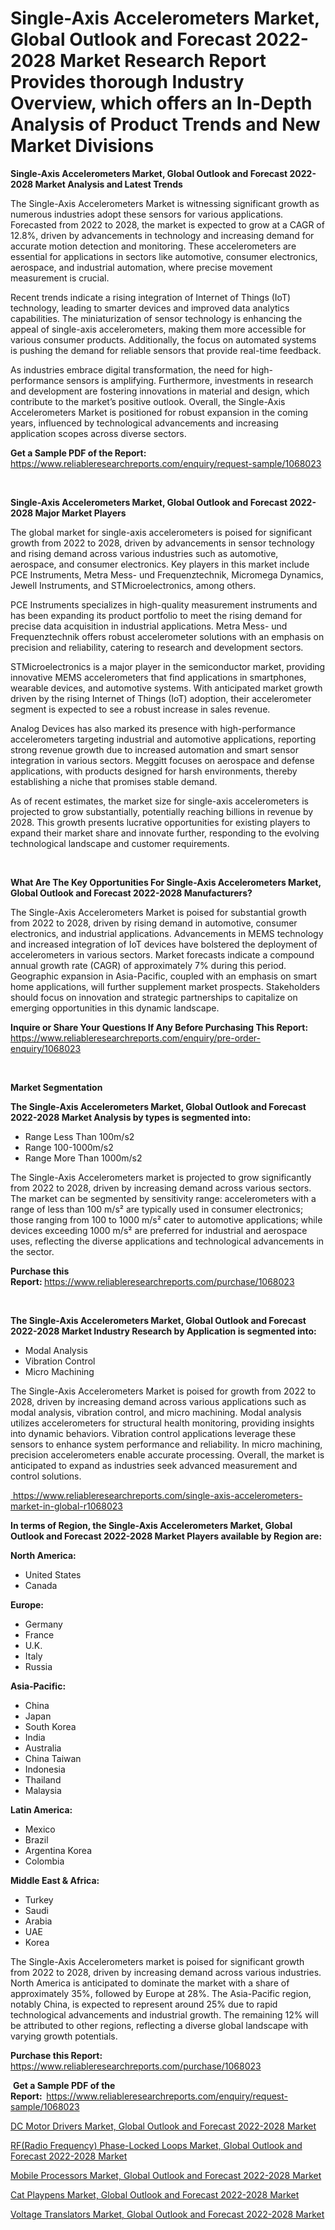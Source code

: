<p><h1>Single-Axis Accelerometers Market, Global Outlook and Forecast 2022-2028 Market Research Report Provides thorough Industry Overview, which offers an In-Depth Analysis of Product Trends and New Market Divisions</h1></p><p><strong>Single-Axis Accelerometers Market, Global Outlook and Forecast 2022-2028 Market Analysis and Latest Trends</strong></p>
<p><p>The Single-Axis Accelerometers Market is witnessing significant growth as numerous industries adopt these sensors for various applications. Forecasted from 2022 to 2028, the market is expected to grow at a CAGR of 12.8%, driven by advancements in technology and increasing demand for accurate motion detection and monitoring. These accelerometers are essential for applications in sectors like automotive, consumer electronics, aerospace, and industrial automation, where precise movement measurement is crucial.</p><p>Recent trends indicate a rising integration of Internet of Things (IoT) technology, leading to smarter devices and improved data analytics capabilities. The miniaturization of sensor technology is enhancing the appeal of single-axis accelerometers, making them more accessible for various consumer products. Additionally, the focus on automated systems is pushing the demand for reliable sensors that provide real-time feedback.</p><p>As industries embrace digital transformation, the need for high-performance sensors is amplifying. Furthermore, investments in research and development are fostering innovations in material and design, which contribute to the market’s positive outlook. Overall, the Single-Axis Accelerometers Market is positioned for robust expansion in the coming years, influenced by technological advancements and increasing application scopes across diverse sectors.</p></p>
<p><strong>Get a Sample PDF of the Report:&nbsp;</strong> <a href="https://www.reliableresearchreports.com/enquiry/request-sample/1068023?utm_campaign=32&utm_medium=2&utm_source=Github&utm_content=ia&utm_term=21032025&utm_id=single-axis-accelerometers-market-global-outlook-and-forecast-2022-2028">https://www.reliableresearchreports.com/enquiry/request-sample/1068023</a></p>
<p>&nbsp;</p>
<p><strong>Single-Axis Accelerometers Market, Global Outlook and Forecast 2022-2028 Major Market Players</strong></p>
<p><p>The global market for single-axis accelerometers is poised for significant growth from 2022 to 2028, driven by advancements in sensor technology and rising demand across various industries such as automotive, aerospace, and consumer electronics. Key players in this market include PCE Instruments, Metra Mess- und Frequenztechnik, Micromega Dynamics, Jewell Instruments, and STMicroelectronics, among others.</p><p>PCE Instruments specializes in high-quality measurement instruments and has been expanding its product portfolio to meet the rising demand for precise data acquisition in industrial applications. Metra Mess- und Frequenztechnik offers robust accelerometer solutions with an emphasis on precision and reliability, catering to research and development sectors.</p><p>STMicroelectronics is a major player in the semiconductor market, providing innovative MEMS accelerometers that find applications in smartphones, wearable devices, and automotive systems. With anticipated market growth driven by the rising Internet of Things (IoT) adoption, their accelerometer segment is expected to see a robust increase in sales revenue.</p><p>Analog Devices has also marked its presence with high-performance accelerometers targeting industrial and automotive applications, reporting strong revenue growth due to increased automation and smart sensor integration in various sectors. Meggitt focuses on aerospace and defense applications, with products designed for harsh environments, thereby establishing a niche that promises stable demand.</p><p>As of recent estimates, the market size for single-axis accelerometers is projected to grow substantially, potentially reaching billions in revenue by 2028. This growth presents lucrative opportunities for existing players to expand their market share and innovate further, responding to the evolving technological landscape and customer requirements.</p></p>
<p>&nbsp;</p>
<p><strong>What Are The Key Opportunities For Single-Axis Accelerometers Market, Global Outlook and Forecast 2022-2028 Manufacturers?</strong></p>
<p><p>The Single-Axis Accelerometers Market is poised for substantial growth from 2022 to 2028, driven by rising demand in automotive, consumer electronics, and industrial applications. Advancements in MEMS technology and increased integration of IoT devices have bolstered the deployment of accelerometers in various sectors. Market forecasts indicate a compound annual growth rate (CAGR) of approximately 7% during this period. Geographic expansion in Asia-Pacific, coupled with an emphasis on smart home applications, will further supplement market prospects. Stakeholders should focus on innovation and strategic partnerships to capitalize on emerging opportunities in this dynamic landscape.</p></p>
<p><strong>Inquire or Share Your Questions If Any Before Purchasing This Report:</strong> <a href="https://www.reliableresearchreports.com/enquiry/pre-order-enquiry/1068023?utm_campaign=32&utm_medium=2&utm_source=Github&utm_content=ia&utm_term=21032025&utm_id=single-axis-accelerometers-market-global-outlook-and-forecast-2022-2028">https://www.reliableresearchreports.com/enquiry/pre-order-enquiry/1068023</a></p>
<p>&nbsp;</p>
<p><strong>Market Segmentation</strong></p>
<p><strong>The Single-Axis Accelerometers Market, Global Outlook and Forecast 2022-2028 Market Analysis by types is segmented into:</strong></p>
<p><ul><li>Range Less Than 100m/s2</li><li>Range 100-1000m/s2</li><li>Range More Than 1000m/s2</li></ul></p>
<p><p>The Single-Axis Accelerometers market is projected to grow significantly from 2022 to 2028, driven by increasing demand across various sectors. The market can be segmented by sensitivity range: accelerometers with a range of less than 100 m/s² are typically used in consumer electronics; those ranging from 100 to 1000 m/s² cater to automotive applications; while devices exceeding 1000 m/s² are preferred for industrial and aerospace uses, reflecting the diverse applications and technological advancements in the sector.</p></p>
<p><strong>Purchase this Report:&nbsp;</strong><a href="https://www.reliableresearchreports.com/purchase/1068023?utm_campaign=32&utm_medium=2&utm_source=Github&utm_content=ia&utm_term=21032025&utm_id=single-axis-accelerometers-market-global-outlook-and-forecast-2022-2028">https://www.reliableresearchreports.com/purchase/1068023</a></p>
<p>&nbsp;</p>
<p><strong>The Single-Axis Accelerometers Market, Global Outlook and Forecast 2022-2028 Market Industry Research by Application is segmented into:</strong></p>
<p><ul><li>Modal Analysis</li><li>Vibration Control</li><li>Micro Machining</li></ul></p>
<p><p>The Single-Axis Accelerometers Market is poised for growth from 2022 to 2028, driven by increasing demand across various applications such as modal analysis, vibration control, and micro machining. Modal analysis utilizes accelerometers for structural health monitoring, providing insights into dynamic behaviors. Vibration control applications leverage these sensors to enhance system performance and reliability. In micro machining, precision accelerometers enable accurate processing. Overall, the market is anticipated to expand as industries seek advanced measurement and control solutions.</p></p>
<p><a href="https://www.reliableresearchreports.com/single-axis-accelerometers-market-in-global-r1068023?utm_campaign=32&utm_medium=2&utm_source=Github&utm_content=ia&utm_term=21032025&utm_id=single-axis-accelerometers-market-global-outlook-and-forecast-2022-2028">&nbsp;https://www.reliableresearchreports.com/single-axis-accelerometers-market-in-global-r1068023</a></p>
<p><strong>In terms of Region, the Single-Axis Accelerometers Market, Global Outlook and Forecast 2022-2028 Market Players available by Region are:</strong></p>
<p>
    <p> <strong> North America: </strong>
        <ul>
            <li>United States</li>
            <li>Canada</li>
        </ul>
        </p> 
    <p> <strong> Europe: </strong>
        <ul>
            <li>Germany</li>
            <li>France</li>
            <li>U.K.</li>
            <li>Italy</li>
            <li>Russia</li>
        </ul>
        </p> 
    <p> <strong> Asia-Pacific: </strong>
        <ul>
            <li>China</li>
            <li>Japan</li>
            <li>South Korea</li>
            <li>India</li>
            <li>Australia</li>
            <li>China Taiwan</li>
            <li>Indonesia</li>
            <li>Thailand</li>
            <li>Malaysia</li>
        </ul>
        </p> 
    <p> <strong> Latin America: </strong>
        <ul>
            <li>Mexico</li>
            <li>Brazil</li>
            <li>Argentina Korea</li>
            <li>Colombia</li>
        </ul>
        </p> 
    <p> <strong> Middle East & Africa: </strong>
        <ul>
            <li>Turkey</li>
            <li>Saudi</li>
            <li>Arabia</li>
            <li>UAE</li>
            <li>Korea</li>
        </ul>
    </p>
    </p>
<p><p>The Single-Axis Accelerometers market is poised for significant growth from 2022 to 2028, driven by increasing demand across various industries. North America is anticipated to dominate the market with a share of approximately 35%, followed by Europe at 28%. The Asia-Pacific region, notably China, is expected to represent around 25% due to rapid technological advancements and industrial growth. The remaining 12% will be attributed to other regions, reflecting a diverse global landscape with varying growth potentials.</p></p>
<p><strong>Purchase this Report: </strong><a href="https://www.reliableresearchreports.com/purchase/1068023?utm_campaign=32&utm_medium=2&utm_source=Github&utm_content=ia&utm_term=21032025&utm_id=single-axis-accelerometers-market-global-outlook-and-forecast-2022-2028">https://www.reliableresearchreports.com/purchase/1068023</a></p>
<p>&nbsp;<strong>Get a Sample PDF of the Report:&nbsp;&nbsp;</strong><a href="https://www.reliableresearchreports.com/enquiry/request-sample/1068023?utm_campaign=32&utm_medium=2&utm_source=Github&utm_content=ia&utm_term=21032025&utm_id=single-axis-accelerometers-market-global-outlook-and-forecast-2022-2028">https://www.reliableresearchreports.com/enquiry/request-sample/1068023</a></p>
<p><strong></strong></p>
<p><p><a href="https://github.com/reeseberro3j/Market-Research-Report-List-1/blob/main/dc-motor-drivers-market-global-outlook-and-forecast-2022-2028-market.md?utm_campaign=32&utm_medium=2&utm_source=Github&utm_content=ia&utm_term=21032025&utm_id=single-axis-accelerometers-market-global-outlook-and-forecast-2022-2028">DC Motor Drivers Market, Global Outlook and Forecast 2022-2028 Market</a></p><p><a href="https://github.com/pockettifere14/Market-Research-Report-List-1/blob/main/rfradio-frequency-phase-locked-loops-market-global-outlook-and-forecast-2022-2028-market.md?utm_campaign=32&utm_medium=2&utm_source=Github&utm_content=ia&utm_term=21032025&utm_id=single-axis-accelerometers-market-global-outlook-and-forecast-2022-2028">RF(Radio Frequency) Phase-Locked Loops Market, Global Outlook and Forecast 2022-2028 Market</a></p><p><a href="https://github.com/shroffuhpa/Market-Research-Report-List-1/blob/main/mobile-processors-market-global-outlook-and-forecast-2022-2028-market.md?utm_campaign=32&utm_medium=2&utm_source=Github&utm_content=ia&utm_term=21032025&utm_id=single-axis-accelerometers-market-global-outlook-and-forecast-2022-2028">Mobile Processors Market, Global Outlook and Forecast 2022-2028 Market</a></p><p><a href="https://github.com/dafertsuria/Market-Research-Report-List-1/blob/main/cat-playpens-market-global-outlook-and-forecast-2022-2028-market.md?utm_campaign=32&utm_medium=2&utm_source=Github&utm_content=ia&utm_term=21032025&utm_id=single-axis-accelerometers-market-global-outlook-and-forecast-2022-2028">Cat Playpens Market, Global Outlook and Forecast 2022-2028 Market</a></p><p><a href="https://github.com/billejuman43/Market-Research-Report-List-1/blob/main/voltage-translators-market-global-outlook-and-forecast-2022-2028-market.md?utm_campaign=32&utm_medium=2&utm_source=Github&utm_content=ia&utm_term=21032025&utm_id=single-axis-accelerometers-market-global-outlook-and-forecast-2022-2028">Voltage Translators Market, Global Outlook and Forecast 2022-2028 Market</a></p></p>